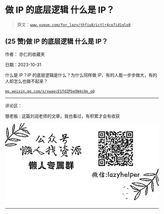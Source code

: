# 做 IP 的底层逻辑 什么是 IP？

> 原文：[`www.yuque.com/for_lazy/thfiu8/ictlr4co7id1glo8`](https://www.yuque.com/for_lazy/thfiu8/ictlr4co7id1glo8)

## (25 赞)做 IP 的底层逻辑 什么是 IP？

作者： 亦仁的收藏夹

日期：2023-10-31

什么是 IP？IP 的底层逻辑是什么？为什么同样做 IP，有的人能一步步做大，有的人却怎么也做不起来？

[`mp.weixin.qq.com/s/xwaecESTdZPbe9W4s9e_oQ`](https://mp.weixin.qq.com/s/xwaecESTdZPbe9W4s9e_oQ)

* * *

评论区：

银老板 : 这篇刘润老师的文章，我也看过，有积累才会有收获

![](img/1c37d505930596d12a88ab23e11aa07a.png)

* * *